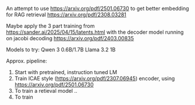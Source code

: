An attempt to use https://arxiv.org/pdf/2501.06730 to get better embedding for RAG retrieval https://arxiv.org/pdf/2308.03281

Maybe apply the 3 part training from https://sander.ai/2025/04/15/latents.html with the decoder model running on jacobi decoding https://arxiv.org/pdf/2403.00835

Models to try:
Qwen 3 0.6B/1.7B
Llama 3.2 1B

Approx. pipeline:
1) Start with pretrained, instruction tuned LM
2) Train ICAE style (https://arxiv.org/pdf/2307.06945) encoder, using https://arxiv.org/pdf/2501.06730
3) To train a retieval model .. 
4) To train 
